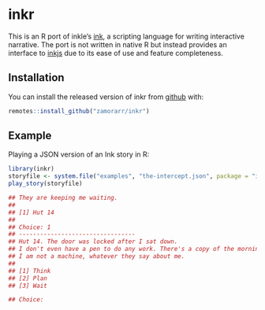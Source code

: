 
<!-- README.md is generated from README.Rmd. Please edit that file -->

# inkr

<!-- badges: start -->
<!-- badges: end -->

This is an R port of inkle’s [ink](https://github.com/inkle/ink), a
scripting language for writing interactive narrative. The port is not
written in native R but instead provides an interface to
[inkjs](https://github.com/y-lohse/inkjs) due to its ease of use and
feature completeness.

## Installation

You can install the released version of inkr from [github]() with:

``` r
remotes::install_github("zamorarr/inkr")
```

## Example

Playing a JSON version of an Ink story in R:

``` r
library(inkr)
storyfile <- system.file("examples", "the-intercept.json", package = "inkr")
play_story(storyfile)

## They are keeping me waiting.
##
## [1] Hut 14
##
## Choice: 1
## ---------------------------------
## Hut 14. The door was locked after I sat down.
## I don't even have a pen to do any work. There's a copy of the morning's intercept in my pocket, but staring at the jumbled letters will only drive me mad.
## I am not a machine, whatever they say about me.
##
## [1] Think
## [2] Plan
## [3] Wait

## Choice: 
```

